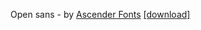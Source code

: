 Open sans - by [Ascender Fonts](https://www.fontsquirrel.com/fonts/list/foundry/ascender-fonts) [[download]](https://www.fontsquirrel.com/fonts/open-sans)
